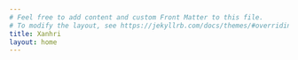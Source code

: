 ```yaml
---
# Feel free to add content and custom Front Matter to this file.
# To modify the layout, see https://jekyllrb.com/docs/themes/#overriding-theme-defaults
title: Xanhri
layout: home
---
```

